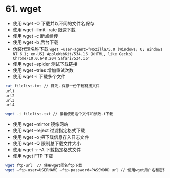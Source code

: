 # 61. wget

- 使用 wget -O 下载并以不同的文件名保存
- 使用 wget –limit -rate 限速下载
- 使用 wget -c 断点续传
- 使用 wget -b 后台下载
- 伪装代理名称下载
  `wget –user-agent=”Mozilla/5.0 (Windows; U; Windows NT 6.1; en-US) AppleWebKit/534.16 (KHTML, like Gecko) Chrome/10.0.648.204 Safari/534.16″`
- 使用 wget –spider 测试下载链接
- 使用 wget –tries 增加重试次数
- 使用 wget -i 下载多个文件

```sh
cat filelist.txt // 首先，保存一份下载链接文件
url1
url2
url3
url4

wget -i filelist.txt // 接着使用这个文件和参数-i下载
```

- 使用 wget –mirror 镜像网站
- 使用 wget –reject 过滤指定格式下载
- 使用 wget -o 把下载信息存入日志文件
- 使用 wget -Q 限制总下载文件大小
- 使用 wget -r -A 下载指定格式文件
- 使用 wget FTP 下载

```sh
wget ftp-url  // 使用wget匿名ftp下载
wget –ftp-user=USERNAME –ftp-password=PASSWORD url // 使用wget用户名和密码认证的ftp下载
```

